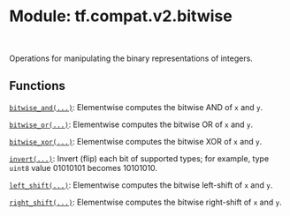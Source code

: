 <div itemscope itemtype="http://developers.google.com/ReferenceObject">
<meta itemprop="name" content="tf.compat.v2.bitwise" />
<meta itemprop="path" content="Stable" />
</div>

# Module: tf.compat.v2.bitwise


<table class="tfo-notebook-buttons tfo-api" align="left">
</table>



Operations for manipulating the binary representations of integers.



## Functions

[`bitwise_and(...)`](../../../tf/bitwise/bitwise_and.md): Elementwise computes the bitwise AND of `x` and `y`.

[`bitwise_or(...)`](../../../tf/bitwise/bitwise_or.md): Elementwise computes the bitwise OR of `x` and `y`.

[`bitwise_xor(...)`](../../../tf/bitwise/bitwise_xor.md): Elementwise computes the bitwise XOR of `x` and `y`.

[`invert(...)`](../../../tf/bitwise/invert.md): Invert (flip) each bit of supported types; for example, type `uint8` value 01010101 becomes 10101010.

[`left_shift(...)`](../../../tf/bitwise/left_shift.md): Elementwise computes the bitwise left-shift of `x` and `y`.

[`right_shift(...)`](../../../tf/bitwise/right_shift.md): Elementwise computes the bitwise right-shift of `x` and `y`.



